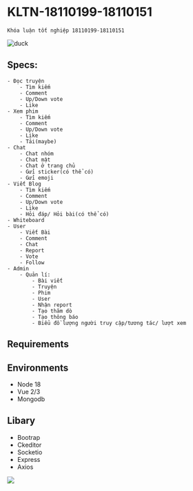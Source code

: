 # KLTN-18110199-18110151
`Khóa luận tốt nghiệp 18110199-18110151`

![duck](https://i.gifer.com/embedded/download/XOsX.gif)

## Specs:
```
- Đọc truyện
    - Tìm kiếm
    - Comment
    - Up/Down vote
    - Like
- Xem phim
    - Tìm kiếm
    - Comment
    - Up/Down vote
    - Like
    - Tải(maybe)
- Chat
    - Chat nhóm
    - Chat mật
    - Chat ở trang chủ
    - Gửi sticker(có thể có)
    - Gửi emoji
- Viết Blog
    - Tìm kiếm
    - Comment
    - Up/Down vote
    - Like
    - Hỏi đáp/ Hỏi bài(có thể có)
- Whiteboard
- User
    - Viết Bài
    - Comment
    - Chat
    - Report
    - Vote
    - Follow
- Admin
    - Quản lí:
        - Bài viết 
        - Truyện
        - Phim 
        - User
        - Nhận report
        - Tạo thăm dò
        - Tạo thông báo
        - Biểu đồ lượng người truy cập/tương tác/ lượt xem
```      
## Requirements

## Environments
- Node 18
- Vue 2/3
- Mongodb

## Libary
- Bootrap
- Ckeditor
- Socketio
- Express
- Axios


![](https://i.gifer.com/XVo6.gif)